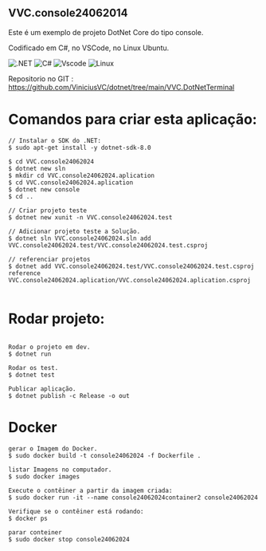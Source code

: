 ## VVC.console24062014

Este é um exemplo de projeto DotNet Core do tipo console.

Codificado em C#, no VSCode, no Linux Ubuntu.

![.NET](https://img.shields.io/badge/.NET-5C2D91?style=for-the-badge&logo=.net&logoColor=white)
![C#](https://img.shields.io/badge/c%23-%23239120.svg?style=for-the-badge&logo=csharp&logoColor=white)
![Vscode](https://img.shields.io/badge/Vscode-007ACC?style=for-the-badge&logo=visual-studio-code&logoColor=white)
![Linux](https://img.shields.io/badge/Linux-000?style=for-the-badge&logo=linux&logoColor=FCC624)


Repositorio no GIT :
https://github.com/ViniciusVC/dotnet/tree/main/VVC.DotNetTerminal


# Comandos para criar esta aplicação:
```
// Instalar o SDK do .NET:
$ sudo apt-get install -y dotnet-sdk-8.0

$ cd VVC.console24062024
$ dotnet new sln
$ mkdir cd VVC.console24062024.aplication
$ cd VVC.console24062024.aplication
$ dotnet new console
$ cd ..

// Criar projeto teste
$ dotnet new xunit -n VVC.console24062024.test

// Adicionar projeto teste a Solução.
$ dotnet sln VVC.console24062024.sln add VVC.console24062024.test/VVC.console24062024.test.csproj

// referenciar projetos
$ dotnet add VVC.console24062024.test/VVC.console24062024.test.csproj reference VVC.console24062024.aplication/VVC.console24062024.aplication.csproj


```

# Rodar projeto:
```

Rodar o projeto em dev.
$ dotnet run

Rodar os test.
$ dotnet test

Publicar aplicação.
$ dotnet publish -c Release -o out 

```

# Docker
```
gerar o Imagem do Docker.
$ sudo docker build -t console24062024 -f Dockerfile .

listar Imagens no computador.
$ sudo docker images

Execute o contêiner a partir da imagem criada:
$ sudo docker run -it --name console24062024container2 console24062024

Verifique se o contêiner está rodando:
$ docker ps

parar conteiner
$ sudo docker stop console24062024

```
